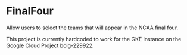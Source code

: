 # FinalFour
Allow users to select the teams that will appear in the NCAA final four. 

This project is currently hardcoded to work for the GKE instance on the Google Cloud Project bolg-229922.
